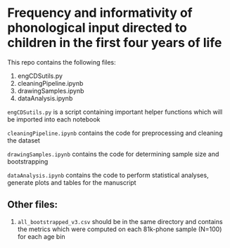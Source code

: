 # Frequency and informativity of phonological input directed to children in the first four years of life

This repo contains the following files:
1. engCDSutils.py
2. cleaningPipeline.ipynb
3. drawingSamples.ipynb
4. dataAnalysis.ipynb

`engCDSutils.py` is a script containing important helper functions which will be imported into each notebook

`cleaningPipeline.ipynb` contains the code for preprocessing and cleaning the dataset

`drawingSamples.ipynb` contains the code for determining sample size and bootstrapping

`dataAnalysis.ipynb` contains the code to perform statistical analyses, generate plots and tables for the manuscript

## Other files:
1. `all_bootstrapped_v3.csv` should be in the same directory and contains the metrics which were computed on each 81k-phone sample (N=100) for each age bin